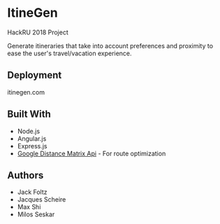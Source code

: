 # ItineGen
HackRU 2018 Project

Generate itineraries that take into account preferences and proximity to ease the user's travel/vacation experience.

## Deployment
itinegen.com

## Built With
* Node.js
* Angular.js
* Express.js
* [Google Distance Matrix Api](https://developers.google.com/maps/documentation/distance-matrix/intro) - For route optimization

## Authors
* Jack Foltz
* Jacques Scheire
* Max Shi
* Milos Seskar

